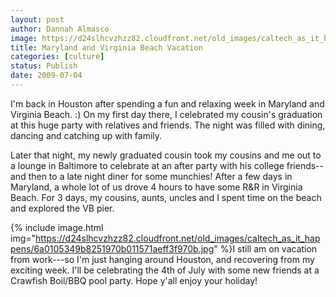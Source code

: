 ```yaml
---
layout: post
author: Dannah Almasco
image: https://d24slhcvzhzz82.cloudfront.net/old_images/caltech_as_it_happens/6a0105349b8251970b011570b9e38d970c.jpg
title: Maryland and Virginia Beach Vacation
categories: [culture]
status: Publish
date: 2009-07-04
---
```


I'm back in Houston after spending a fun and relaxing week in Maryland and Virginia Beach. :)
On my first day there, I celebrated my cousin's graduation at this huge party with relatives and friends. The night was filled with dining, dancing and catching up with family.

Later that night, my newly graduated cousin took my cousins and me out to a lounge in Baltimore to celebrate at an after party with his college friends--and then to a late night diner for some munchies!
After a few days in Maryland, a whole lot of us drove 4 hours to have some R&amp;R in Virginia Beach. For 3 days, my cousins, aunts, uncles and I spent time on the beach and explored the VB pier. 

{% include image.html img="https://d24slhcvzhzz82.cloudfront.net/old_images/caltech_as_it_happens/6a0105349b8251970b011571aeff3f970b.jpg" %}I still am on vacation from work---so I'm just hanging around Houston, and recovering from my exciting week. I'll be celebrating the 4th of July with some new friends at a Crawfish Boil/BBQ pool party. Hope y'all enjoy your holiday!
